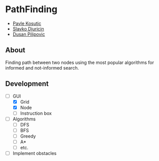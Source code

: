 # PathFinding

* [Pavle Kosutic](https://github.com/pavle995)<br>
* [Slavko Djuricin](https://github.com/djuricin)<br>
* [Dusan Pilipovic](https://github.com/razzil1)<br>

## About

Finding path between two nodes using the most popular algorithms for informed and not-informed search.

## Development

* [ ] GUI
    * [x] Grid
    * [x] Node
    * [ ] Instruction box
* [ ] Algorithms
    * [ ] DFS
    * [ ] BFS
    * [ ] Greedy
    * [ ] A*
    * [ ] etc.
* [ ] Implement obstacles
